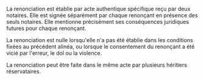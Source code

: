   
 La renonciation est établie par acte authentique spécifique reçu par deux notaires. Elle est signée séparément par chaque renonçant en présence des seuls notaires. Elle mentionne précisément ses conséquences juridiques futures pour chaque renonçant.  

  
 La renonciation est nulle lorsqu'elle n'a pas été établie dans les conditions fixées au précédent alinéa, ou lorsque le consentement du renonçant a été vicié par l'erreur, le dol ou la violence.  

  
 La renonciation peut être faite dans le même acte par plusieurs héritiers réservataires.  
